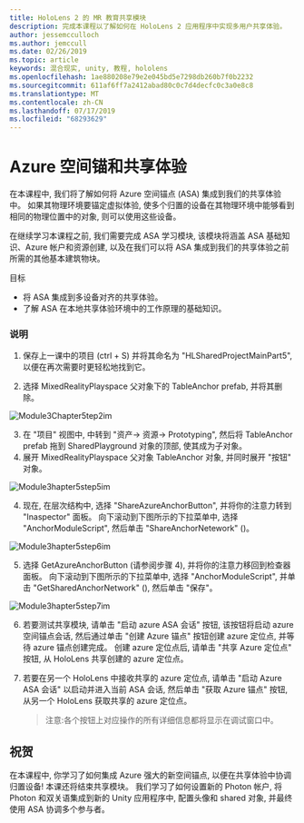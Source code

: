```yaml
---
title: HoloLens 2 的 MR 教育共享模块
description: 完成本课程以了解如何在 HoloLens 2 应用程序中实现多用户共享体验。
author: jessemcculloch
ms.author: jemccull
ms.date: 02/26/2019
ms.topic: article
keywords: 混合现实, unity, 教程, hololens
ms.openlocfilehash: 1ae880208e79e2e045bd5e7298db260b7f0b2232
ms.sourcegitcommit: 611af6ff7a2412abad80c0c7d4decfc0c3a0e8c8
ms.translationtype: MT
ms.contentlocale: zh-CN
ms.lasthandoff: 07/17/2019
ms.locfileid: "68293629"
---
```

# <a name="azure-spatial-anchors-and-shared-experiences"></a>Azure 空间锚和共享体验

在本课程中, 我们将了解如何将 Azure 空间锚点 (ASA) 集成到我们的共享体验中。 如果其物理环境要锚定虚拟体验, 使多个归置的设备在其物理环境中能够看到相同的物理位置中的对象, 则可以使用这些设备。

在继续学习本课程之前, 我们需要完成 ASA 学习模块, 该模块将涵盖 ASA 基础知识、Azure 帐户和资源创建, 以及在我们可以将 ASA 集成到我们的共享体验之前所需的其他基本建筑物块。

目标

- 将 ASA 集成到多设备对齐的共享体验。
- 了解 ASA 在本地共享体验环境中的工作原理的基础知识。

### <a name="instructions"></a>说明

1. 保存上一课中的项目 (ctrl + S) 并将其命名为 "HLSharedProjectMainPart5", 以便在再次需要时更轻松地找到它。

2. 选择 MixedRealityPlayspace 父对象下的 TableAnchor prefab, 并将其删除。

![Module3Chapter5tep2im](images/module3chapter5step2im.PNG)

3.  在 "项目" 视图中, 中转到 "资产-> 资源-> Prototyping", 然后将 TableAnchor prefab 拖到 SharedPlayground 对象的顶部, 使其成为子对象。
4.  展开 MixedRealityPlayspace 父对象 TableAnchor 对象, 并同时展开 "按钮" 对象。 

![Module3hapter5step5im](images/module3chapter5step5im.PNG)

4. 现在, 在层次结构中, 选择 "ShareAzureAnchorButton", 并将你的注意力转到 "Inaspector" 面板。 向下滚动到下图所示的下拉菜单中, 选择 "AnchorModuleScript", 然后单击 "ShareAnchorNetework" ()。

![Module3hapter5step6im](images/module3chapter5step6im.PNG)

5. 选择 GetAzureAnchorButton (请参阅步骤 4), 并将你的注意力移回到检查器面板。 向下滚动到下图所示的下拉菜单中, 选择 "AnchorModuleScript", 并单击 "GetSharedAnchorNetwork" (), 然后单击 "保存"。

![Module3hapter5step7im](images/module3chapter5step7im.PNG)

6. 若要测试共享模块, 请单击 "启动 azure ASA 会话" 按钮, 该按钮将启动 azure 空间锚点会话, 然后通过单击 "创建 Azure 锚点" 按钮创建 azure 定位点, 并等待 azure 锚点创建完成。 创建 azure 定位点后, 请单击 "共享 Azure 定位点" 按钮, 从 HoloLens 共享创建的 azure 定位点。

7. 若要在另一个 HoloLens 中接收共享的 azure 定位点, 请单击 "启动 Azure ASA 会话" 以启动并进入当前 ASA 会话, 然后单击 "获取 Azure 锚点" 按钮, 从另一个 HoloLens 获取共享的 azure 定位点。

   > 注意:各个按钮上对应操作的所有详细信息都将显示在调试窗口中。

## <a name="congratulations"></a>祝贺

在本课程中, 你学习了如何集成 Azure 强大的新空间锚点, 以便在共享体验中协调归置设备! 本课还将结束共享模块。 我们学习了如何设置新的 Photon 帐户, 将 Photon 和双关语集成到新的 Unity 应用程序中, 配置头像和 shared 对象, 并最终使用 ASA 协调多个参与者。 

